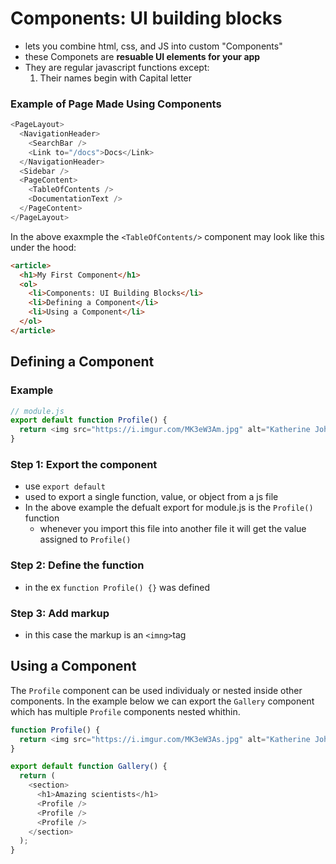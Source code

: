 # Components: UI building blocks

- lets you combine html, css, and JS into custom "Components"
- these Componets are **resuable UI elements for your app**
- They are regular javascript functions except:
  1. Their names begin with Capital letter

### Example of Page Made Using Components

```js
<PageLayout>
  <NavigationHeader>
    <SearchBar />
    <Link to="/docs">Docs</Link>
  </NavigationHeader>
  <Sidebar />
  <PageContent>
    <TableOfContents />
    <DocumentationText />
  </PageContent>
</PageLayout>
```

In the above exaxmple the `<TableOfContents/>` component may look like this under the hood:

```html
<article>
  <h1>My First Component</h1>
  <ol>
    <li>Components: UI Building Blocks</li>
    <li>Defining a Component</li>
    <li>Using a Component</li>
  </ol>
</article>
```

## Defining a Component

### Example

```js
// module.js
export default function Profile() {
  return <img src="https://i.imgur.com/MK3eW3Am.jpg" alt="Katherine Johnson" />;
}
```

### Step 1: Export the component

- use `export default`
- used to export a single function, value, or object from a js file
- In the above example the defualt export for module.js is the `Profile()` function
  - whenever you import this file into another file it will get the value assigned to `Profile()`

### Step 2: Define the function

- in the ex `function Profile() {}` was defined

### Step 3: Add markup

- in this case the markup is an `<imng>`tag

## Using a Component

The `Profile` component can be used individualy or nested inside other components. In the example below we can export the `Gallery` component which has multiple `Profile` components nested whithin.

```js
function Profile() {
  return <img src="https://i.imgur.com/MK3eW3As.jpg" alt="Katherine Johnson" />;
}

export default function Gallery() {
  return (
    <section>
      <h1>Amazing scientists</h1>
      <Profile />
      <Profile />
      <Profile />
    </section>
  );
}
```
